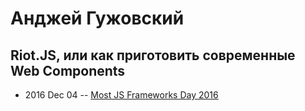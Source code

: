 # Анджей Гужовский

## Riot.JS, или как приготовить современные Web Components
- 2016 Dec 04 -- [Most JS Frameworks Day 2016](http://frameworksdays.com/event/most-js-fwdays-2016/review/riotjs)    
